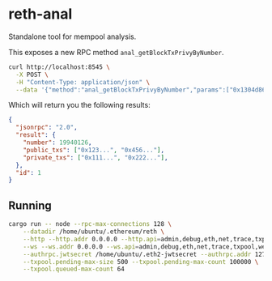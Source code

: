 # reth-anal

Standalone tool for mempool analysis.

This exposes a new RPC method `anal_getBlockTxPrivyByNumber`.

```bash
curl http://localhost:8545 \
  -X POST \
  -H "Content-Type: application/json" \
  --data '{"method":"anal_getBlockTxPrivyByNumber","params":["0x1304d86"],"id":1,"jsonrpc":"2.0"}'
```

Which will return you the following results:

```json
{
  "jsonrpc": "2.0",
  "result": {
    "number": 19940126,
    "public_txs": ["0x123...", "0x456..."],
    "private_txs": ["0x111...", "0x222..."],
  },
  "id": 1
}
```

## Running

```bash
cargo run -- node --rpc-max-connections 128 \
    --datadir /home/ubuntu/.ethereum/reth \
    --http --http.addr 0.0.0.0 --http.api=admin,debug,eth,net,trace,txpool,web3,rpc,reth,ots \
    --ws --ws.addr 0.0.0.0 --ws.api=admin,debug,eth,net,trace,txpool,web3,rpc,reth,ots \
    --authrpc.jwtsecret /home/ubuntu/.eth2-jwtsecret --authrpc.addr 127.0.0.1 --authrpc.port 8551 \
    --txpool.pending-max-size 500 --txpool.pending-max-count 100000 \
    --txpool.queued-max-count 64
```